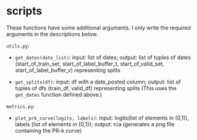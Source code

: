 # scripts

These functions have some additional arguments. I only write the required arguments in the descriptions below.

`utils.py`:

- `get_dates(date_list)`: input: list of dates; 
output: list of tuples of dates (start_of_train_set, start_of_label_buffer_t, start_of_valid_set, start_of_label_buffer_v) representing splits

- `get_splits(df)`: input: df with a date_posted column;
output: list of tuples of dfs (train_df, valid_df) representing splits (This uses the `get_dates` function defined above.)

`metrics.py`:

- `plot_prk_curve(logits, labels)`: input: logits(list of elements in (0,1)), labels (list of elements in {0,1});
output: n/a (generates a png file containing the PR-k curve)